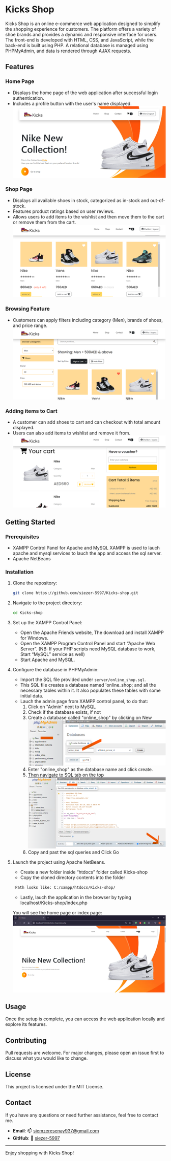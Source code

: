 
# Kicks Shop

Kicks Shop is an online e-commerce web application designed to simplify the shopping experience for customers. The platform offers a variety of shoe brands and provides a dynamic and responsive interface for users. The front-end is developed with HTML, CSS, and JavaScript, while the back-end is built using PHP. A relational database is managed using PHPMyAdmin, and data is rendered through AJAX requests.


## Features

### Home Page
- Displays the home page of the web application after successful login authentication.
- Includes a profile button with the user's name displayed.
![alt text](images/image.png)

### Shop Page
- Displays all available shoes in stock, categorized as in-stock and out-of-stock.
- Features product ratings based on user reviews.
- Allows users to add items to the wishlist and then move them to the cart or remove them from the cart.
![alt text](images/image-1.png)

### Browsing Feature
- Customers can apply filters including category (Men), brands of shoes, and price range.
![alt text](images/image-2.png)

### Adding items to Cart
- A customer can add shoes to cart and can checkout with total amount displayed.
- Users can also add items to wishlist and remove it from.
    ![alt text](images/image-6.png)

## Getting Started

### Prerequisites
- XAMPP Control Panel for Apache and MySQL
XAMPP is used to lauch apache and mysql services to lauch the app and access the sql server.
- Apache NetBeans


### Installation

1. Clone the repository:
   ```bash
   git clone https://github.com/siezer-5997/Kicks-shop.git
   ```

2. Navigate to the project directory:
   ```bash
   cd Kicks-shop
   ```

3. Set up the XAMPP Control Panel:
   - Open the Apache Friends website, The download and install XAMPP for Windows.
   - Open the XAMPP Program Control Panel and start “Apache Web Server”. (NB: If your PHP scripts need MySQL  database to work, Start “MySQL” service as well)
   - Start Apache and MySQL.

4. Configure the database in PHPMyAdmin:
   - Import the SQL file provided under `server/online_shop.sql`.
   - This SQL file creates a database named 'online_shop; and all the necessary tables within it. It also populates these tables with some initial data. 
   - Lauch the admin page from XAMPP control panel, to do that:
        1. Click on "Admin" next to MySQL
        2. Check if the database exists, if not
        3. Create a database called "online_shop" by clicking on New
        ![alt text](images/image-3.png)
        4. Enter "online_shop" as the database name and click create.
        4. Then navigate to SQL tab on the top 
        ![alt text](images/image-4.png)
        5. Copy and past the sql queries and Click Go

5. Launch the project using Apache NetBeans.
   - Create a new folder inside “htdocs” folder called Kicks-shop
   - Copy the cloned directory contents into the folder
   
   ``` bash
    Path looks like: C:/xampp/htdocs/Kicks-shop/
   ```
   - Lastly, lauch the application in the browser by typing
   localhost/Kicks-shop/index.php

   You will see the home page or index page:
   ![alt text](images/image-5.png)
   
## Usage
Once the setup is complete, you can access the web application locally and explore its features. 

## Contributing
Pull requests are welcome. For major changes, please open an issue first to discuss what you would like to change.

## License
This project is licensed under the MIT License.

## Contact
If you have any questions or need further assistance, feel free to contact me.
- **Email**: 📫 [siemzeresenay937@gmail.com](mailto:siemzeresenay937@gmail.com)
- **GitHub**: 🔗 [siezer-5997](https://github.com/siezer-5997)
---

Enjoy shopping with Kicks Shop!

